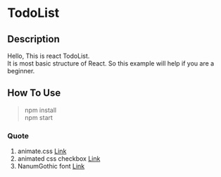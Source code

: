 # TodoList


## Description
Hello, This is react TodoList.  
It is most basic structure of React. So this example will help if you are a beginner.  



## How To Use  
>npm install  
>npm start


### Quote
1. animate.css [Link](https://animate.style/)
2. animated css checkbox [Link](https://codepen.io/neironus/pen/PdZLXq)
3. NanumGothic font [Link](https://hangeul.naver.com/font)
